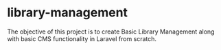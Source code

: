 # library-management
The objective of this project is to create Basic Library Management along with basic CMS functionality in Laravel from scratch.
